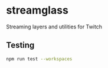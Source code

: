 # streamglass
Streaming layers and utilities for Twitch

## Testing

```bash
npm run test --workspaces
```
